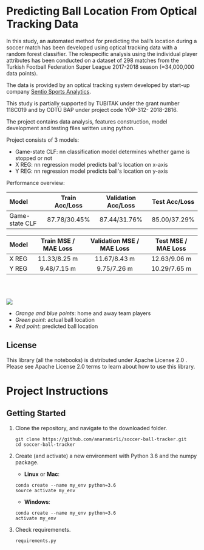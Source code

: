 # Predicting Ball Location From Optical Tracking Data

In this study, an automated method for predicting the ball’s location during a soccer match has been developed using
optical tracking data with a random forest classifier. The rolespecific analysis using the individual player attributes has been
conducted on a dataset of 298 matches from the Turkish Football Federation Super League 2017-2018 season (≈34,000,000 data
points).


The data is provided by an optical  tracking  system  developed  by start-up  company [Sentio  Sports  Analytics](https://sentiosports.com/).

This study is partially supported by TUBITAK under the grant number 118C019 and by ODTÜ BAP under project code YÖP-312- 2018-2816.

The project contains data analysis, features construction, model development and testing files written using python.

Project consists of 3 models:
* Game-state CLF: nn classification model determines whether game is stopped or not
* X REG: nn regression model predicts ball's location on x-axis
* Y REG: nn regression model predicts ball's location on y-axis

Performance overview:

| Model | Train Acc/Loss | Validation Acc/Loss | Test Acc/Loss
| :--- | :---: | :---: | :---: 
| Game-state CLF | 87.78/30.45% | 87.44/31.76% | 85.00/37.29%


| Model | Train MSE / MAE Loss | Validation MSE / MAE Loss | Test MSE / MAE Loss
| :--- | :---: | :---: | :---: 
| X REG | 11.33/8.25 m | 11.67/8.43 m | 12.63/9.06 m
| Y REG | 9.48/7.15 m | 9.75/7.26 m | 10.29/7.65 m

</br>
</br>

![](https://github.com/anaramirli/predict-soccer-ball-location/blob/master/assets/sample.gif)

- *Orange and blue points*: home and away team players</br>
- *Green point*: actual ball location</br>
- *Red point*: predicted ball location</br>


## License
This library (all the notebooks) is distributed under Apache License 2.0 . Please see Apache License 2.0 terms to learn about how to use this library.


# Project Instructions

## Getting Started

1. Clone the repository, and navigate to the downloaded folder.

    ```
    git clone https://github.com/anaramirli/soccer-ball-tracker.git
    cd soccer-ball-tracker
    ```
    
2. Create (and activate) a new environment with Python 3.6 and the numpy package.

    * **Linux** or **Mac**:
    ```
    conda create --name my_env python=3.6
    source activate my_env
    ```
    
    * **Windows**:
    
    ```
    conda create --name my_env python=3.6
    activate my_env
    ```

3. Check requiremenets.
    ```
    requirements.py
    ```